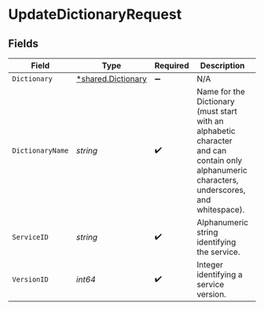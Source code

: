 # UpdateDictionaryRequest


## Fields

| Field                                                                                                                                        | Type                                                                                                                                         | Required                                                                                                                                     | Description                                                                                                                                  | Example                                                                                                                                      |
| -------------------------------------------------------------------------------------------------------------------------------------------- | -------------------------------------------------------------------------------------------------------------------------------------------- | -------------------------------------------------------------------------------------------------------------------------------------------- | -------------------------------------------------------------------------------------------------------------------------------------------- | -------------------------------------------------------------------------------------------------------------------------------------------- |
| `Dictionary`                                                                                                                                 | [*shared.Dictionary](../../models/shared/dictionary.md)                                                                                      | :heavy_minus_sign:                                                                                                                           | N/A                                                                                                                                          |                                                                                                                                              |
| `DictionaryName`                                                                                                                             | *string*                                                                                                                                     | :heavy_check_mark:                                                                                                                           | Name for the Dictionary (must start with an alphabetic character and can contain only alphanumeric characters, underscores, and whitespace). | test_dictionary                                                                                                                              |
| `ServiceID`                                                                                                                                  | *string*                                                                                                                                     | :heavy_check_mark:                                                                                                                           | Alphanumeric string identifying the service.                                                                                                 | SU1Z0isxPaozGVKXdv0eY                                                                                                                        |
| `VersionID`                                                                                                                                  | *int64*                                                                                                                                      | :heavy_check_mark:                                                                                                                           | Integer identifying a service version.                                                                                                       | 1                                                                                                                                            |
